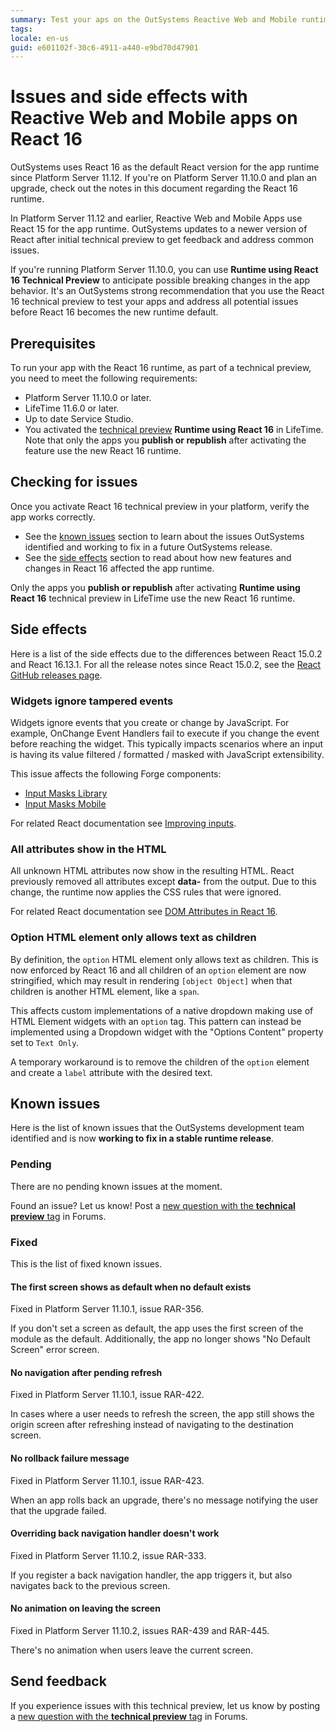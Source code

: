 ```yaml
---
summary: Test your aps on the OutSystems Reactive Web and Mobile runtime with a new version of React.
tags:
locale: en-us
guid: e601102f-30c6-4911-a440-e9bd70d47901
---
```


# Issues and side effects with Reactive Web and Mobile apps on React 16

<div class="info" markdown="1">

OutSystems uses React 16 as the default React version for the app runtime since Platform Server 11.12. If you're on Platform Server 11.10.0 and plan an upgrade, check out the notes in this document regarding the React 16 runtime.

</div>

In Platform Server 11.12 and earlier, Reactive Web and Mobile Apps use React 15 for the app runtime. OutSystems updates to a newer version of React after initial technical preview to get feedback and address common issues.

If you're running Platform Server 11.10.0, you can use **Runtime using React 16 Technical Preview** to anticipate possible breaking changes in the app behavior. It's an OutSystems strong recommendation that you use the React 16 technical preview to test your apps and address all potential issues before React 16 becomes the new runtime default. 

## Prerequisites

To run your app with the React 16 runtime, as part of a technical preview, you need to meet the following requirements:

* Platform Server 11.10.0 or later.
* LifeTime 11.6.0 or later.
* Up to date Service Studio.
* You activated the [technical preview](https://success.outsystems.com/Support/Enterprise_Customers/Upgrading/Technical_Preview_features) **Runtime using React 16** in LifeTime. Note that only the apps you **publish or republish** after activating the feature use the new React 16 runtime.   

## Checking for issues

Once you activate React 16 technical preview in your platform, verify the app works correctly.

* See the [known issues](#known-issues) section to learn about the issues OutSystems identified and working to fix in a future OutSystems release.
* See the [side effects](#side-effects) section to read about how new features and changes in React 16 affected the app runtime.

<div class="info" markdown="1">

Only the apps you **publish or republish** after activating **Runtime using React 16** technical preview in LifeTime use the new React 16 runtime.  

</div>

## Side effects

Here is a list of the side effects due to the differences between React 15.0.2 and React 16.13.1. For all the release notes since React 15.0.2, see the [React GitHub releases page](https://github.com/facebook/react/releases).

### Widgets ignore tampered events 

Widgets ignore events that you create or change by JavaScript. For example, OnChange Event Handlers fail to execute if you change the event before reaching the widget. This typically impacts scenarios where an input is having its value filtered / formatted / masked with JavaScript extensibility.

This issue affects the following Forge components:

* [Input Masks Library](https://www.outsystems.com/forge/component-overview/2258/input-masks-library)
* [Input Masks Mobile](https://www.outsystems.com/forge/component-overview/5289/input-mask-mobile)

For related React documentation see [Improving inputs](https://reactjs.org/blog/2017/06/13/react-v15.6.0.html#improving-inputs).

### All attributes show in the HTML

All unknown HTML attributes now show in the resulting HTML. React previously removed all attributes except **data-** from the output. Due to this change, the runtime now applies the CSS rules that were ignored.


For related React documentation see [DOM Attributes in React 16](https://reactjs.org/blog/2017/09/08/dom-attributes-in-react-16.html).

### Option HTML element only allows text as children

By definition, the `option` HTML element only allows text as children. This is now enforced by React 16 and all children of an `option` element are now stringified, which may result in rendering `[object Object]` when that children is another HTML element, like a `span`.

This affects custom implementations of a native dropdown making use of HTML Element widgets with an `option` tag. This pattern can instead be implemented using a Dropdown widget with the "Options Content" property set to `Text Only`.

A temporary workaround is to remove the children of the `option` element and create a `label` attribute with the desired text.

## Known issues

Here is the list of known issues that the OutSystems development team identified and is now **working to fix in a stable runtime release**.

### Pending

There are no pending known issues at the moment.

<div class="info" markdown="1">

Found an issue? Let us know! Post a [new question with the **technical preview** tag](https://www.outsystems.com/forums/tag/6875/technical-preview/) in Forums.

</div>

### Fixed

This is the list of fixed known issues.

#### The first screen shows as default when no default exists

Fixed in Platform Server 11.10.1, issue RAR-356.

If you don't set a screen as default, the app uses the first screen of the module as the default. Additionally, the app no longer shows "No Default Screen" error screen.

#### No navigation after pending refresh

Fixed in Platform Server 11.10.1, issue RAR-422.

In cases where a user needs to refresh the screen, the app still shows the origin screen after refreshing instead of navigating to the destination screen.

#### No rollback failure message

Fixed in Platform Server 11.10.1, issue RAR-423.

When an app rolls back an upgrade, there's no message notifying the user that the upgrade failed.

#### Overriding back navigation handler doesn't work

Fixed in Platform Server 11.10.2, issue RAR-333.

If you register a back navigation handler, the app triggers it, but also navigates back to the previous screen.

#### No animation on leaving the screen

Fixed in Platform Server 11.10.2, issues RAR-439 and RAR-445.

There's no animation when users leave the current screen.

## Send feedback

If you experience issues with this technical preview, let us know by posting a [new question with the **technical preview** tag](https://www.outsystems.com/forums/tag/6875/technical-preview/) in Forums.
